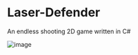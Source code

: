 # Laser-Defender
An endless shooting 2D game written in C#

![image](https://github.com/naum-4ik/Laser-Defender/assets/73892942/738aef35-d0f4-476b-a3cf-6f718c605956)


